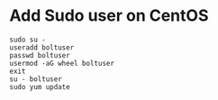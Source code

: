 # Add Sudo user on CentOS
```
sudo su -
useradd boltuser
passwd boltuser
usermod -aG wheel boltuser
exit
su - boltuser
sudo yum update
```
